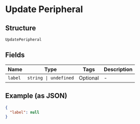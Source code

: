 
# Update Peripheral

## Structure

`UpdatePeripheral`

## Fields

| Name | Type | Tags | Description |
|  --- | --- | --- | --- |
| `label` | `string \| undefined` | Optional | - |

## Example (as JSON)

```json
{
  "label": null
}
```

